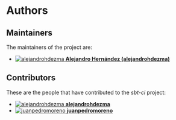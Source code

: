 [comment]: <> (Contains both the list of contributors and project collaborators.)
[comment]: <> ()
[comment]: <> (Need the `COLLABORATORS` and `CONTRIBUTORS` `mdocVariables`.)
[comment]: <> ()
[comment]: <> (See https://github.com/alejandrohdezma/sbt-github for information on how to get this variables.)

# Authors

## Maintainers

The maintainers of the project are:

- [![alejandrohdezma](https://avatars.githubusercontent.com/u/9027541?v=4&s=20) **Alejandro Hernández (alejandrohdezma)**](https://github.com/alejandrohdezma)

## Contributors

These are the people that have contributed to the _sbt-ci_ project:

- [![alejandrohdezma](https://avatars.githubusercontent.com/u/9027541?v=4&s=20) **alejandrohdezma**](https://github.com/alejandrohdezma)
- [![juanpedromoreno](https://avatars.githubusercontent.com/u/4879373?v=4&s=20) **juanpedromoreno**](https://github.com/juanpedromoreno)